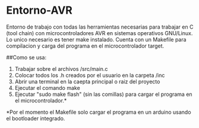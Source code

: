 # Entorno-AVR

Entorno de trabajo con todas las herramientas necesarias para trabajar en C (tool chain) con microcontroladores AVR en sistemas operativos GNU/Linux. Lo unico necesario es tener make instalado.
Cuenta con un Makefile para compilacion y carga del programa en el microcontrolador target.

##Como se usa:
  1. Trabajar sobre el archivos /src/main.c
  2. Colocar todos los .h creados por el usuario en la carpeta /inc
  3. Abrir una terminal en la caepta principal o raiz del proyecto
  4. Ejecutar el comando make
  5. Ejecutar "sudo make flash" (sin las comillas) para cargar el programa en el microcontrolador.*
  
  
*Por el momento el Makefile solo cargar el programa en un arduino usando el bootloader integrado.
